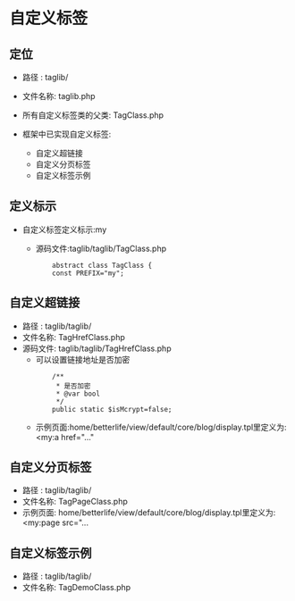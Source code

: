 # 自定义标签

## 定位

- 路径    : taglib/
- 文件名称: taglib.php

- 所有自定义标签类的父类: TagClass.php

- 框架中已实现自定义标签:

  * 自定义超链接
  * 自定义分页标签
  * 自定义标签示例

## 定义标示

- 自定义标签定义标示:my

  - 源码文件:taglib/taglib/TagClass.php
    ```
        abstract class TagClass {
        const PREFIX="my";
    ```

## 自定义超链接

- 路径    : taglib/taglib/
- 文件名称: TagHrefClass.php
- 源码文件: taglib/taglib/TagHrefClass.php
  - 可以设置链接地址是否加密
    ```
        /**
         * 是否加密
         * @var bool
         */
        public static $isMcrypt=false;
    ```
  - 示例页面:home/betterlife/view/default/core/blog/display.tpl里定义为: <my:a href="..."

## 自定义分页标签

- 路径   : taglib/taglib/
- 文件名称: TagPageClass.php
- 示例页面: home/betterlife/view/default/core/blog/display.tpl里定义为: <my:page src="...

## 自定义标签示例

- 路径    : taglib/taglib/
- 文件名称: TagDemoClass.php
